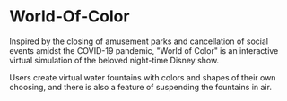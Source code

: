 # World-Of-Color
Inspired by the closing of amusement parks and cancellation of social events amidst the COVID-19 pandemic, "World of Color" is an interactive virtual simulation of the beloved night-time Disney show.

Users create virtual water fountains with colors and shapes of their own choosing, and there is also a feature of suspending the fountains in air.
